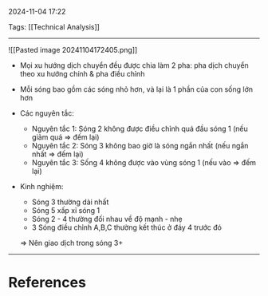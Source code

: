 2024-11-04 17:22

Tags: [[Technical Analysis]]

---

![[Pasted image 20241104172405.png]]
- Mọi xu hướng dịch chuyển đều được chia làm 2 pha: pha dịch chuyển theo xu hướng chính & pha điều chỉnh
-   Mỗi sóng bao gồm các sóng nhỏ hơn, và lại là 1 phần của con sống lớn hơn
-   Các nguyên tắc:
    -   Nguyên tắc 1: Sóng 2 không được điều chỉnh quá đầu sóng 1 (nếu giảm quá ⇒ đếm lại)
    -   Nguyên tắc 2: Sóng 3 không bao giờ là sóng ngắn nhất (nếu ngắn nhất ⇒ đếm lại)
    -   Nguyên tắc 3: Sống 4 không được vào vùng sóng 1 (nếu vào ⇒ đếm lại)
-   Kinh nghiệm:
    -   Sóng 3 thường dài nhất
    -   Sóng 5 xấp xỉ sóng 1
    -   Sóng 2 - 4 thường đối nhau về độ mạnh - nhẹ
    -   3 Sóng điều chỉnh A,B,C thường kết thúc ở đáy 4 trước đó
    
    ⇒ Nên giao dịch trong sóng 3+

---
# References